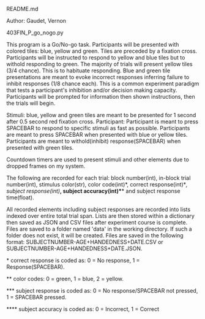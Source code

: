 README.md

Author: Gaudet, Vernon

403FIN_P_go_nogo.py



This program is a Go/No-go task. Participants will be presented with colored tiles: blue, yellow and green. Tiles are preceded by a fixation cross. Participants will be instructed to respond to  yellow and blue tiles but to withold responding to green. The majority of trials will present yellow tiles (3/4 chance). This is to habituate responding. Blue and green tile presentations are meant to evoke incorrect responses inferring failure to inhibit responses (1/8 chance each). This is a common experiment paradigm that tests a participant's inhibition and/or decision making capacity. Participants will be prompted for information then shown instructions, then the trials will begin.

Stimuli: blue, yellow and green tiles are meant to be presented for 1 second after 0.5 second red fixation cross. Participant: Participant is meant to press SPACEBAR to respond to specific stimuli as fast as possible. Participants are meant to press SPACEBAR when presented with blue or yellow tiles. Participants are meant to withold(inhibit) response(SPACEBAR) when presented with green tiles. 

Countdown timers are used to present stimuli and other elements due to dropped frames on my system.

The following are recorded for each trial: block number(int), in-block trial number(int), stimulus color(str), color code(int)\*, correct response(int)\**, subject response(int)***, subject accuracy(int)\**** and subject response time(float).

All recorded elements including subject responses are recorded into lists indexed over entire total trial span. Lists are then stored within a dictionary then saved as JSON and CSV files after experiment course is complete. Files are saved to a folder named 'data' in the working directory. If such a folder does not exist, it will be created. Files are saved in the following format: SUBJECTNUMBER-AGE+HANDEDNESS+DATE.CSV or SUBJECTNUMBER-AGE+HANDEDNESS+DATE.JSON.

\* correct response is coded as: 0 = No response, 1 = Response(SPACEBAR).
 
\** color codes: 0 = green, 1 = blue, 2 = yellow.

\*** subject response is coded as: 0 = No response/SPACEBAR not pressed, 1 = SPACEBAR pressed.

\**** subject accuracy is coded as: 0 = Incorrect, 1 = Correct
